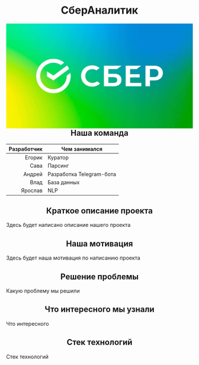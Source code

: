 <h1 align=center>СберАналитик</h1>
<picture><img style="float: right" src = "https://github.com/S0lerro/AI-Helper-analytics/blob/a4e747c7dc5e1b0a7946f25c4b16f4509dc68abf/4170d43c9f8d459b81c257cb61693482.jpg" /></picture>
<h2 align=center>Наша команда</h2>

| Разработчик | Чем занимался |
|-----:|---------------|
|     Егорик| Куратор              |
|     Сава| Парсинг              |
|     Андрей| Разработка Telegram-бота               |
|     Влад| База данных
|     Ярослав| NLP     |

<h2 align=center>Краткое описание проекта</h2>
<div class="desc">Здесь будет написано описание нашего проекта</div>

<h2 align=center>Наша мотивация</h2>
<div class="motivation">Здесь будет наша мотивация по написанию проекта</div>

<h2 align=center>Решение проблемы</h2>
<div class="issue">Какую проблему мы решили</div>

<h2 align=center>Что интересного мы узнали</h2>
<div class="issue">Что интересного</div>

<h2 align=center>Cтек технологий</h2>
<div class="issue">Cтек технологий</div>
